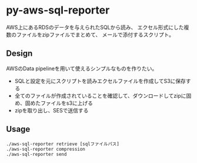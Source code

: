 # py-aws-sql-reporter
AWS上にあるRDSのデータを与えられたSQLから読み、
エクセル形式にした複数のファイルをzipファイルでまとめて、
メールで添付するスクリプト。

## Design
AWSのData pipelineを用いて使えるシンプルなものを作りたい。
- SQLと設定を元にスクリプトを読みエクセルファイルを作成してS3に保存する
- 全てのファイルが作成されていることを確認して、ダウンロードしてzipに固め、固めたファイルをs3に上げる
- zipを取り出し、SESで送信する

## Usage
    ./aws-sql-reporter retrieve [sqlファイルパス]
    ./aws-sql-reporter compression
    ./aws-sql-reporter send